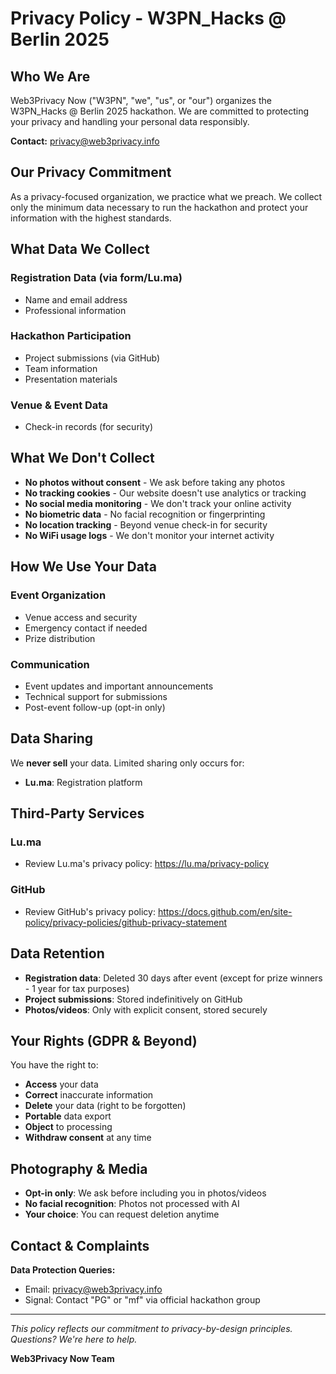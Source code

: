 # Privacy Policy - W3PN_Hacks @ Berlin 2025

## Who We Are

Web3Privacy Now ("W3PN", "we", "us", or "our") organizes the W3PN_Hacks @ Berlin 2025 hackathon. We are committed to protecting your privacy and handling your personal data responsibly.

**Contact:** [privacy@web3privacy.info](mailto:privacy@web3privacy.info)

## Our Privacy Commitment

As a privacy-focused organization, we practice what we preach. We collect only the minimum data necessary to run the hackathon and protect your information with the highest standards.

## What Data We Collect

### Registration Data (via form/Lu.ma)
- Name and email address
- Professional information

### Hackathon Participation
- Project submissions (via GitHub)
- Team information
- Presentation materials

### Venue & Event Data
- Check-in records (for security)

## What We Don't Collect

- **No photos without consent** - We ask before taking any photos
- **No tracking cookies** - Our website doesn't use analytics or tracking
- **No social media monitoring** - We don't track your online activity
- **No biometric data** - No facial recognition or fingerprinting
- **No location tracking** - Beyond venue check-in for security
- **No WiFi usage logs** - We don't monitor your internet activity

## How We Use Your Data

### Event Organization
- Venue access and security
- Emergency contact if needed
- Prize distribution

### Communication
- Event updates and important announcements
- Technical support for submissions
- Post-event follow-up (opt-in only)

## Data Sharing

We **never sell** your data. Limited sharing only occurs for:
- **Lu.ma**: Registration platform

## Third-Party Services

### Lu.ma
- Review Lu.ma's privacy policy: https://lu.ma/privacy-policy

### GitHub
- Review GitHub's privacy policy: https://docs.github.com/en/site-policy/privacy-policies/github-privacy-statement

## Data Retention

- **Registration data**: Deleted 30 days after event (except for prize winners - 1 year for tax purposes)
- **Project submissions**: Stored indefinitively on GitHub
- **Photos/videos**: Only with explicit consent, stored securely

## Your Rights (GDPR & Beyond)

You have the right to:
- **Access** your data
- **Correct** inaccurate information
- **Delete** your data (right to be forgotten)
- **Portable** data export
- **Object** to processing
- **Withdraw consent** at any time

## Photography & Media

- **Opt-in only**: We ask before including you in photos/videos
- **No facial recognition**: Photos not processed with AI
- **Your choice**: You can request deletion anytime

## Contact & Complaints

**Data Protection Queries:** 
- Email: [privacy@web3privacy.info](mailto:privacy@web3privacy.info)
- Signal: Contact "PG" or "mf" via official hackathon group

---

*This policy reflects our commitment to privacy-by-design principles. Questions? We're here to help.*

**Web3Privacy Now Team**  

